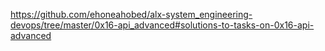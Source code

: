 https://github.com/ehoneahobed/alx-system_engineering-devops/tree/master/0x16-api_advanced#solutions-to-tasks-on-0x16-api-advanced
